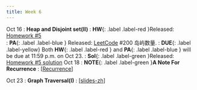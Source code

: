 ```yaml
---
title: Week 6
---
```



Oct 16
: **Heap and Disjoint set(II)**
:  **HW**{: .label .label-red }Released: [Homework #5](https://basics.sjtu.edu.cn/~yangqizhe/pdf/algo2023w/homework/Algo-hw5.pdf)  
: **PA**{: .label .label-blue } Released: [LeetCode](https://leetcode.cn/problems/number-of-islands/) #200 岛屿数量.
: **DUE**{: .label .label-yellow} Both **HW**{: .label .label-red } and  **PA**{: .label .label-blue } will be due at 11:59 p.m. on Oct 23. 
: **Sol**{: .label .label-green }Released: [Homework #5 solution](https://basics.sjtu.edu.cn/~yangqizhe/pdf/algo2023w/homework/Algo-hw5sol.pdf)
Oct 18
:  **NOTE**{: .label .label-green }**A Note For Recurrence** 
    : \[[Recurrence](https://basics.sjtu.edu.cn/~yangqizhe/pdf/algo2023w/slides/NotesForRecurrence.pdf)\]

Oct 23
: **Graph Traversal(I)**
  :  \[[slides-zh](https://basics.sjtu.edu.cn/~yangqizhe/pdf/algo2023w/slides/AlgoLec6-handout-zh.pdf)\]


